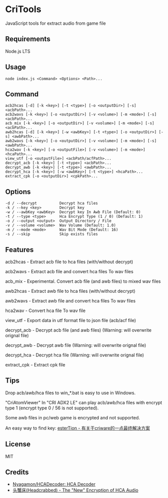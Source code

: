 # CriTools

JavaScript tools for extract audio from game file

## Requirements

Node.js LTS

## Usage
```shell
node index.js <Command> <Options> <Path>...
```

## Command
```shell
acb2hcas [-d] [-k <key>] [-t <type>] [-o <outputDir>] [-s] <acbPath>...
acb2wavs [-k <key>] [-o <outputDir>] [-v <volume>] [-m <mode>] [-s] <acbPath>...
acb_mix [-k <key>] [-o <outputDir>] [-v <volume>] [-m <mode>] [-s] <acbPath>...
awb2hcas [-d] [-k <key>] [-w <awbKey>] [-t <type>] [-o <outputDir>] [-s] <awbPath>...
awb2wavs [-k <key>] [-o <outputDir>] [-v <volume>] [-m <mode>] [-s] <awbPath>...
hca2wav [-k <key>] [-o <outputFile>] [-v <volume>] [-m <mode>] <hcaPath>...
view_utf [-o <outputFile>] <acbPath/acfPath>...
decrypt_acb [-k <key>] [-t <type>] <acbPath>...
decrypt_awb [-k <key>] [-t <type>] <awbPath>...
decrypt_hca [-k <key>] [-w <awbKey>] [-t <type>] <hcaPath>...
extract_cpk [-o <outputDir>] <cpkPath>...
```

## Options
```shell
-d / --decrypt          Decrypt hca files
-k / --key <key>        Decrypt key
-w / --awbKey <awbKey>  Decrypt key In Awb File (Default: 0)
-t / --type <type>      Hca Encrypt Type (1 / 0) (Default: 1)
-o / --output <output>  Output Directory / File
-v / --volume <volume>  Wav Volume (Default: 1.0)
-m / --mode <mode>      Wav Bit Mode (Default: 16)
-s / --skip             Skip exists files
```

## Features

acb2hcas - Extract acb file to hca files (with/without decrypt)

acb2wavs - Extract acb file and convert hca files To wav files

acb_mix - Experimental. Convert acb file (and awb files) to mixed wav files

awb2hcas - Extract awb file to hca files (with/without decrypt)

awb2wavs - Extract awb file and convert hca files To wav files

hca2wav - Convert hca file To wav file

view_utf - Export data in utf format file to json file (acb/acf file)

decrypt_acb - Decrypt acb file (and awb files) (Warning: will overwrite orignal file)

decrypt_awb - Decrypt awb file (Warning: will overwrite orignal file)

decrypt_hca - Decrypt hca file (Warning: will overwrite orignal file)

extract_cpk - Extract cpk file

## Tips

Drop acb/awb/hca files to win_*.bat is easy to use in Windows.

"CriAtomViewer" In "CRI ADX2 LE" can play acb/awb/hca files with encrypt type 1 (encrypt type 0 / 56 is not supported).

Some awb files in pc/web game is encrypted and not supported.

An easy way to find key: [esterTion - 有关于criware的一点最终解决方案](https://estertion.win/2019/10/%e6%9c%89%e5%85%b3%e4%ba%8ecriware%e7%9a%84%e4%b8%80%e7%82%b9%e6%9c%80%e7%bb%88%e8%a7%a3%e5%86%b3%e6%96%b9%e6%a1%88/)

## License
MIT

## Credits
* [Nyagamon/HCADecoder: HCA Decoder](https://github.com/Nyagamon/HCADecoder)
* [头蟹床(Headcrabbed) - The "New" Encryption of HCA Audio](https://blog.mottomo.moe/categories/Tech/RE/en/2018-10-12-New-HCA-Encryption/)